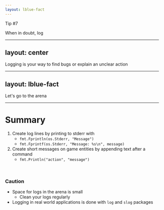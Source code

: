 ```yaml
---
layout: lblue-fact
---
```


Tip #7

When in doubt, log

---
layout: center
---

Logging is your way to find bugs or explain an unclear action

---
layout: lblue-fact
---

Let's go to the arena

---

# Summary

1. Create log lines by printing to stderr with
    - `fmt.Fprintln(os.Stderr, "Message")`
    - `fmt.Fprintf(os.Stderr, "Message: %s\n", message)`
2. Create short messages on game entities by appending text after a command
    - `fmt.Println("action", "message")`

<br/>

### Caution

- Space for logs in the arena is small
  - Clean your logs regularly
- Logging in real world applications is done with `log` and `slog` packages